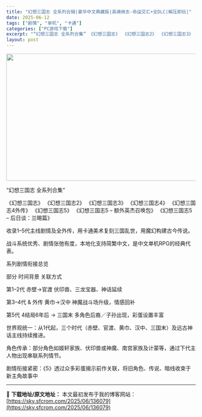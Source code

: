```yaml
---
title: "幻想三国志 全系列合辑|豪华中文典藏版|英魂继志-命运交汇+全DLC|解压即玩|"
date: 2025-06-12
tags: ["剧情", "单机", "卡通"]
categories: ["PC游戏下载"]
excerpt: "“幻想三国志 全系列合集” 《幻想三国志》 《幻想三国志2》 《幻想三国志3》 《幻想三国志4》 《幻想三国志4外传》 《幻想三国志5》 《幻想三国志5 – 额外英杰召唤包》 《幻想三国志5 – 后日谈：兰晹篇》 收录1–5代主线剧情及全外传，用卡通美术复刻三国乱世，用魔幻构建古今传说。 战斗系统优&hellip;"
layout: post
---
```


<img class="aligncenter size-full wp-image-136080" src="https://sky.sfcrom.com/wp-content/uploads/2025/06/2025061206335573.webp" alt="" width="600" height="338" />

“幻想三国志 全系列合集”

《幻想三国志》
《幻想三国志2》
《幻想三国志3》
《幻想三国志4》
《幻想三国志4外传》
《幻想三国志5》
《幻想三国志5 – 额外英杰召唤包》
《幻想三国志5 – 后日谈：兰晹篇》

收录1–5代主线剧情及全外传，用卡通美术复刻三国乱世，用魔幻构建古今传说。

战斗系统优秀、剧情张弛有度，本地化支持简繁中文，是中文单机RPG的经典代表。

系列剧情衔接总览

部分 时间背景 关联方式

第1–2代 赤壁→官渡 伏印兽、三龙宝器、神话延续

第3–4代 &amp; 外传 黄巾→汉中 神魔战斗场升级，情感回补

第5代 4结局6年后 → 三国末 多角色后裔／子孙出现，彩蛋设置丰富

世界观统一：从1代起，三个时代（赤壁、官渡、黄巾、汉中、三国末）及远古神话主线持续推进。

角色传承：部分角色如姬轩家族、伏印兽或神魔、南宫家族及计蒙等，通过下代主人物出现串联系列情节。

剧情衔接紧密：《5》透过众多彩蛋揭示前作关联，将旧角色、传说、暗线收束于新主角故事中

---
📖 **下载地址/原文地址：** 本文最初发布于我的博客网站：[https://sky.sfcrom.com/2025/06/136079](https://sky.sfcrom.com/2025/06/136079)
